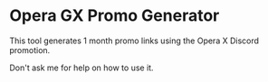 # Opera GX Promo Generator

This tool generates 1 month promo links using the Opera X Discord promotion.

Don't ask me for help on how to use it.